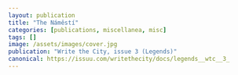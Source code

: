 ```yaml
---
layout: publication
title: "The Náměstí"
categories: [publications, miscellanea, misc]
tags: []
image: /assets/images/cover.jpg
publication: "Write the City, issue 3 (Legends)"
canonical: https://issuu.com/writethecity/docs/legends__wtc__3_
---
```

